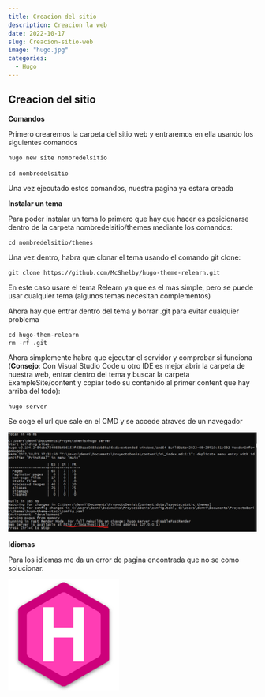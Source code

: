 ```yaml
---
title: Creacion del sitio
description: Creacion la web
date: 2022-10-17
slug: Creacion-sitio-web
image: "hugo.jpg"
categories:
  - Hugo
---
```


## Creacion del sitio

**Comandos**

Primero crearemos la carpeta del sitio web y entraremos en ella usando los siguientes comandos

    hugo new site nombredelsitio

    cd nombredelsitio

Una vez ejecutado estos comandos, nuestra pagina ya estara creada

**Instalar un tema**

Para poder instalar un tema lo primero que hay que hacer es posicionarse dentro de la carpeta nombredelsitio/themes mediante los comandos:

    cd nombredelsitio/themes

Una vez dentro, habra que clonar el tema usando el comando git clone:

    git clone https://github.com/McShelby/hugo-theme-relearn.git

En este caso usare el tema Relearn ya que es el mas simple, pero se puede usar cualquier tema (algunos temas necesitan complementos)

Ahora hay que entrar dentro del tema y borrar .git para evitar cualquier problema

    cd hugo-them-relearn
    rm -rf .git

Ahora simplemente habra que ejecutar el servidor y comprobar si funciona (**Consejo**: Con Visual Studio Code u otro IDE es mejor abrir la carpeta de nuestra web, entrar dentro del tema y buscar la carpeta ExampleSite/content y copiar todo su contenido al primer content que hay arriba del todo):

    hugo server

Se coge el url que sale en el CMD y se accede atraves de un navegador



![Url del CMD](Url.jpg)

**Idiomas**


Para los idiomas me da un error de pagina encontrada que no se como solucionar.

![Logo de Hugo](hugo.jpg)


